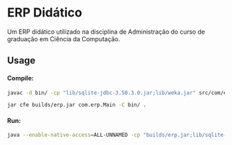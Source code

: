 
# ERP Didático

Um ERP didático utilizado na disciplina de Administração do curso de graduação em Ciência da Computação.


## Usage

#### Compile:
```sh
javac -d bin/ -cp "lib/sqlite-jdbc-3.50.3.0.jar;lib/weka.jar" src/com/erp/*.java -Werror -verbose -encoding UTF-8

jar cfe builds/erp.jar com.erp.Main -C bin/ .
```

#### Run:
```sh
java --enable-native-access=ALL-UNNAMED -cp "builds/erp.jar;lib/sqlite-jdbc-3.50.3.0.jar;lib/weka.jar" com.erp.Main
```
